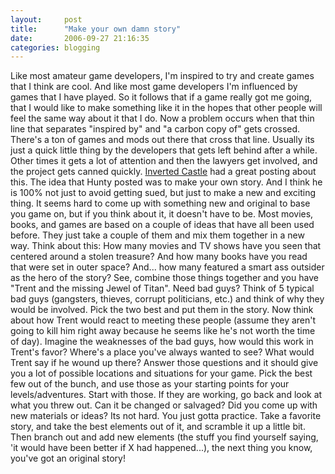 ```yaml
---
layout:     post
title:      "Make your own damn story"
date:       2006-09-27 21:16:35
categories: blogging
---
```

Like most amateur game developers, I'm inspired to try and create games that I think are cool. And like most game developers I'm influenced by games that I have played. So it follows that if a game really got me going, that I would like to make something like it in the hopes that other people will feel the same way about it that I do. Now a problem occurs when that thin line that separates "inspired by" and "a carbon copy of" gets crossed. There's a ton of games and mods out there that cross that line. Usually its just a quick little thing by the developers that gets left behind after a while. Other times it gets a lot of attention and then the lawyers get involved, and the project gets canned quickly. [Inverted Castle](http://www.invertedcastle.com/archives/2006/09/13/make-up-your-own-damned-ip/) had a great posting about this. The idea that Hunty posted was to make your own story. And I think he is 100% not just to avoid getting sued, but just to make a new and exciting thing. It seems hard to come up with something new and original to base you game on, but if you think about it, it doesn't have to be. Most movies, books, and games are based on a couple of ideas that have all been used before. They just take a couple of them and mix them together in a new way. Think about this: How many movies and TV shows have you seen that centered around a stolen treasure? And how many books have you read that were set in outer space? And... how many featured a smart ass outsider as the hero of the story? See, combine those things together and you have "Trent and the missing Jewel of Titan". Need bad guys? Think of 5 typical bad guys (gangsters, thieves, corrupt politicians, etc.) and think of why they would be involved. Pick the two best and put them in the story. Now think about how Trent would react to meeting these people (assume they aren't going to kill him right away because he seems like he's not worth the time of day). Imagine the weaknesses of the bad guys, how would this work in Trent's favor? Where's a place you've always wanted to see? What would Trent say if he wound up there? Answer those questions and it should give you a lot of possible locations and situations for your game. Pick the best few out of the bunch, and use those as your starting points for your levels/adventures. Start with those. If they are working, go back and look at what you threw out. Can it be changed or salvaged? Did you come up with new materials or ideas? Its not hard. You just gotta practice. Take a favorite story, and take the best elements out of it, and scramble it up a little bit. Then branch out and add new elements (the stuff you find yourself saying, 'it would have been better if X had happened...), the next thing you know, you've got an original story!
